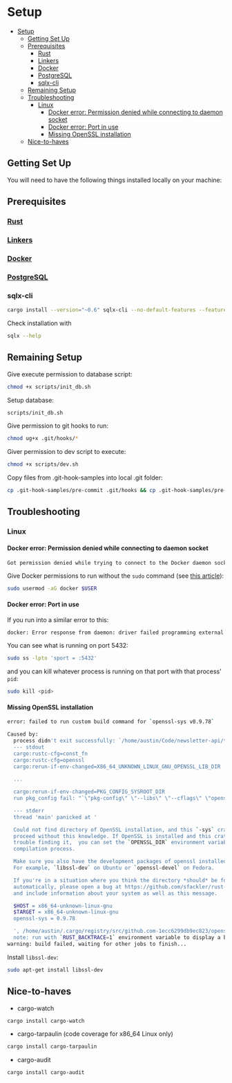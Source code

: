 # Setup

- [Setup](#setup)
  - [Getting Set Up](#getting-set-up)
  - [Prerequisites](#prerequisites)
    - [Rust](#rust)
    - [Linkers](#linkers)
    - [Docker](#docker)
    - [PostgreSQL](#postgresql)
    - [sqlx-cli](#sqlx-cli)
  - [Remaining Setup](#remaining-setup)
  - [Troubleshooting](#troubleshooting)
    - [Linux](#linux)
      - [Docker error: Permission denied while connecting to daemon socket](#docker-error-permission-denied-while-connecting-to-daemon-socket)
      - [Docker error: Port in use](#docker-error-port-in-use)
      - [Missing OpenSSL installation](#missing-openssl-installation)
  - [Nice-to-haves](#nice-to-haves)

## Getting Set Up

You will need to have the following things installed locally on your machine:

## Prerequisites

### [Rust](https://www.rust-lang.org/tools/install)

### [Linkers](.cargo/config.toml)

### [Docker](https://docs.docker.com/engine/install/)

### [PostgreSQL](https://www.timescale.com/blog/how-to-install-psql-on-mac-ubuntu-debian-windows/)

### sqlx-cli

```sh
cargo install --version="~0.6" sqlx-cli --no-default-features --features rustls,postgres
```

Check installation with

```sh
sqlx --help
```

## Remaining Setup

Give execute permission to database script:

```sh
chmod +x scripts/init_db.sh
```

Setup database:

```sh
scripts/init_db.sh
```

Give permission to git hooks to run:

```sh
chmod ug+x .git/hooks/*
```

Giver permission to dev script to execute:

```sh
chmod +x scripts/dev.sh
```

Copy files from .git-hook-samples into local .git folder:

```sh
cp .git-hook-samples/pre-commit .git/hooks && cp .git-hook-samples/pre-push .git/hooks
```

## Troubleshooting

### Linux

#### Docker error: Permission denied while connecting to daemon socket

```sh
Got permission denied while trying to connect to the Docker daemon socket at unix:///var/run/docker.sock: Get "http://%2Fvar%2Frun%2Fdocker.sock/v1.24/containers/json?filters=%7B%22name%22%3A%7B%22postgres%22%3Atrue%7D%7D": dial unix /var/run/docker.sock: connect: permission denied
```

Give Docker permissions to run without the `sudo` command (see [this article](https://linuxhandbook.com/docker-permission-denied/)):

```sh
sudo usermod -aG docker $USER
```

#### Docker error: Port in use

If you run into a similar error to this:

```sh
docker: Error response from daemon: driver failed programming external connectivity on endpoint postgres_1670526252 (ff0025ac986365a798e374eb74ab74dcf3d2db686e6c938d97cea9c3e9f2a390): Error starting userland proxy: listen tcp4 0.0.0.0:5432: bind: address already in use.
```

You can see what is running on port 5432:

```sh
sudo ss -lptn 'sport = :5432'
```

and you can kill whatever process is running on that port with that process' `pid`:

```sh
sudo kill <pid>
```

#### Missing OpenSSL installation

```sh
error: failed to run custom build command for `openssl-sys v0.9.78`

Caused by:
  process didn't exit successfully: `/home/austin/Code/newsletter-api/target/debug/build/openssl-sys-fbb4cbe5ef8d9301/build-script-main` (exit status: 101)
  --- stdout
  cargo:rustc-cfg=const_fn
  cargo:rustc-cfg=openssl
  cargo:rerun-if-env-changed=X86_64_UNKNOWN_LINUX_GNU_OPENSSL_LIB_DIR
    
  ...

  cargo:rerun-if-env-changed=PKG_CONFIG_SYSROOT_DIR
  run pkg_config fail: "`\"pkg-config\" \"--libs\" \"--cflags\" \"openssl\"` did not exit successfully: exit status: 1\nerror: could not find system library 'openssl' required by the 'openssl-sys' crate\n\n--- stderr\nPackage openssl was not found in the pkg-config search path.\nPerhaps you should add the directory containing `openssl.pc'\nto the PKG_CONFIG_PATH environment variable\nNo package 'openssl' found\n"

  --- stderr
  thread 'main' panicked at '

  Could not find directory of OpenSSL installation, and this `-sys` crate cannot
  proceed without this knowledge. If OpenSSL is installed and this crate had
  trouble finding it,  you can set the `OPENSSL_DIR` environment variable for the
  compilation process.

  Make sure you also have the development packages of openssl installed.
  For example, `libssl-dev` on Ubuntu or `openssl-devel` on Fedora.

  If you're in a situation where you think the directory *should* be found
  automatically, please open a bug at https://github.com/sfackler/rust-openssl
  and include information about your system as well as this message.

  $HOST = x86_64-unknown-linux-gnu
  $TARGET = x86_64-unknown-linux-gnu
  openssl-sys = 0.9.78

  ', /home/austin/.cargo/registry/src/github.com-1ecc6299db9ec823/openssl-sys-0.9.78/build/find_normal.rs:191:5
  note: run with `RUST_BACKTRACE=1` environment variable to display a backtrace
warning: build failed, waiting for other jobs to finish...
```

Install `libssl-dev`:

```sh
sudo apt-get install libssl-dev
```

## Nice-to-haves

- cargo-watch

```sh
cargo install cargo-watch
```

- cargo-tarpaulin (code coverage for x86_64 Linux only)

```sh
cargo install cargo-tarpaulin
```

- cargo-audit

```sh
cargo install cargo-audit
```

